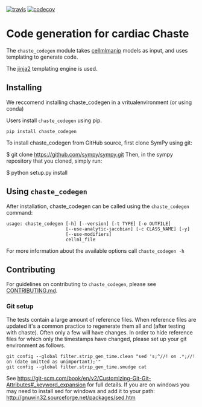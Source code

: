 [![travis](https://travis-ci.com/ModellingWebLab/chaste-codegen.svg?branch=master)](https://travis-ci.com/ModellingWebLab/chaste-codegen)
[![codecov](https://codecov.io/gh/ModellingWebLab/chaste-codegen/branch/master/graph/badge.svg)](https://codecov.io/gh/ModellingWebLab/chaste-codegen)

# Code generation for cardiac Chaste

The `chaste_codegen` module takes [cellmlmanip](https://github.com/ModellingWebLab/cellmlmanip) models as input, and uses templating to generate code.

The [jinja2](http://jinja.pocoo.org/) templating engine is used.

## Installing 
We reccomend installing chaste_codegen in a vritualenvironment (or using conda)

Users install `chaste_codegen` using pip.

`pip install chaste_codegen`

To install chaste_codegen from GitHub source, first clone SymPy using git:

$ git clone https://github.com/sympy/sympy.git
Then, in the sympy repository that you cloned, simply run:

$ python setup.py install

## Using `chaste_codegen`
After installation, chaste_codegen can be called using the `chaste_codegen` command:
```
usage: chaste_codegen [-h] [--version] [-t TYPE] [-o OUTFILE]
                      [--use-analytic-jacobian] [-c CLASS_NAME] [-y]
                      [--use-modifiers]
                      cellml_file
```

For more information about the available options call
`chaste_codegen -h`

## Contributing

For guidelines on contributing to `chaste_codegen`, please see [CONTRIBUTING.md](CONTRIBUTING.md).

### Git setup
The tests contain a large amount of reference files. When reference files are updated it's a common practice to regenerate them all and (after testing with chaste). Often only a few will have changes.
In order to hide reference files for which only the timestamps have changed, please set up your git environment as follows.
```
git config --global filter.strip_gen_time.clean "sed 's;^//! on .*;//! on (date omitted as unimportant);'"
git config --global filter.strip_gen_time.smudge cat
```
See https://git-scm.com/book/en/v2/Customizing-Git-Git-Attributes#_keyword_expansion for full details.
If you are on windows you may need to install sed for windows and add it to your path: http://gnuwin32.sourceforge.net/packages/sed.htm
